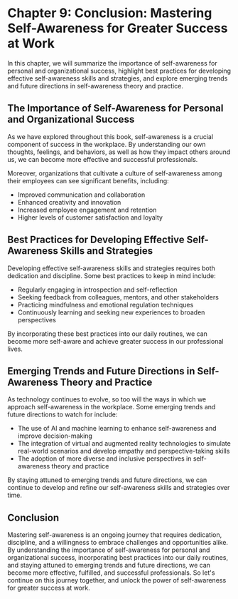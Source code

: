 Chapter 9: Conclusion: Mastering Self-Awareness for Greater Success at Work
===========================================================================

In this chapter, we will summarize the importance of self-awareness for personal and organizational success, highlight best practices for developing effective self-awareness skills and strategies, and explore emerging trends and future directions in self-awareness theory and practice.

The Importance of Self-Awareness for Personal and Organizational Success
------------------------------------------------------------------------

As we have explored throughout this book, self-awareness is a crucial component of success in the workplace. By understanding our own thoughts, feelings, and behaviors, as well as how they impact others around us, we can become more effective and successful professionals.

Moreover, organizations that cultivate a culture of self-awareness among their employees can see significant benefits, including:

* Improved communication and collaboration
* Enhanced creativity and innovation
* Increased employee engagement and retention
* Higher levels of customer satisfaction and loyalty

Best Practices for Developing Effective Self-Awareness Skills and Strategies
----------------------------------------------------------------------------

Developing effective self-awareness skills and strategies requires both dedication and discipline. Some best practices to keep in mind include:

* Regularly engaging in introspection and self-reflection
* Seeking feedback from colleagues, mentors, and other stakeholders
* Practicing mindfulness and emotional regulation techniques
* Continuously learning and seeking new experiences to broaden perspectives

By incorporating these best practices into our daily routines, we can become more self-aware and achieve greater success in our professional lives.

Emerging Trends and Future Directions in Self-Awareness Theory and Practice
---------------------------------------------------------------------------

As technology continues to evolve, so too will the ways in which we approach self-awareness in the workplace. Some emerging trends and future directions to watch for include:

* The use of AI and machine learning to enhance self-awareness and improve decision-making
* The integration of virtual and augmented reality technologies to simulate real-world scenarios and develop empathy and perspective-taking skills
* The adoption of more diverse and inclusive perspectives in self-awareness theory and practice

By staying attuned to emerging trends and future directions, we can continue to develop and refine our self-awareness skills and strategies over time.

Conclusion
----------

Mastering self-awareness is an ongoing journey that requires dedication, discipline, and a willingness to embrace challenges and opportunities alike. By understanding the importance of self-awareness for personal and organizational success, incorporating best practices into our daily routines, and staying attuned to emerging trends and future directions, we can become more effective, fulfilled, and successful professionals. So let's continue on this journey together, and unlock the power of self-awareness for greater success at work.


